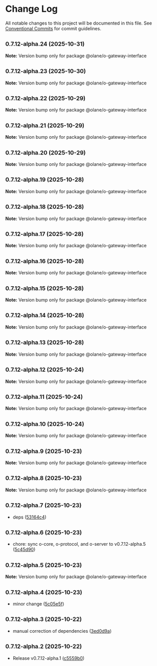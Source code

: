 # Change Log

All notable changes to this project will be documented in this file.
See [Conventional Commits](https://conventionalcommits.org) for commit guidelines.

## <small>0.7.12-alpha.24 (2025-10-31)</small>

**Note:** Version bump only for package @olane/o-gateway-interface

## <small>0.7.12-alpha.23 (2025-10-30)</small>

**Note:** Version bump only for package @olane/o-gateway-interface

## <small>0.7.12-alpha.22 (2025-10-29)</small>

**Note:** Version bump only for package @olane/o-gateway-interface

## <small>0.7.12-alpha.21 (2025-10-29)</small>

**Note:** Version bump only for package @olane/o-gateway-interface

## <small>0.7.12-alpha.20 (2025-10-29)</small>

**Note:** Version bump only for package @olane/o-gateway-interface

## <small>0.7.12-alpha.19 (2025-10-28)</small>

**Note:** Version bump only for package @olane/o-gateway-interface

## <small>0.7.12-alpha.18 (2025-10-28)</small>

**Note:** Version bump only for package @olane/o-gateway-interface

## <small>0.7.12-alpha.17 (2025-10-28)</small>

**Note:** Version bump only for package @olane/o-gateway-interface

## <small>0.7.12-alpha.16 (2025-10-28)</small>

**Note:** Version bump only for package @olane/o-gateway-interface

## <small>0.7.12-alpha.15 (2025-10-28)</small>

**Note:** Version bump only for package @olane/o-gateway-interface

## <small>0.7.12-alpha.14 (2025-10-28)</small>

**Note:** Version bump only for package @olane/o-gateway-interface

## <small>0.7.12-alpha.13 (2025-10-28)</small>

**Note:** Version bump only for package @olane/o-gateway-interface

## <small>0.7.12-alpha.12 (2025-10-24)</small>

**Note:** Version bump only for package @olane/o-gateway-interface

## <small>0.7.12-alpha.11 (2025-10-24)</small>

**Note:** Version bump only for package @olane/o-gateway-interface

## <small>0.7.12-alpha.10 (2025-10-24)</small>

**Note:** Version bump only for package @olane/o-gateway-interface

## <small>0.7.12-alpha.9 (2025-10-23)</small>

**Note:** Version bump only for package @olane/o-gateway-interface

## <small>0.7.12-alpha.8 (2025-10-23)</small>

**Note:** Version bump only for package @olane/o-gateway-interface

## <small>0.7.12-alpha.7 (2025-10-23)</small>

- deps ([53164c4](https://github.com/olane-labs/olane/commit/53164c4))

## <small>0.7.12-alpha.6 (2025-10-23)</small>

- chore: sync o-core, o-protocol, and o-server to v0.7.12-alpha.5 ([5c45d90](https://github.com/olane-labs/olane/commit/5c45d90))

## <small>0.7.12-alpha.5 (2025-10-23)</small>

**Note:** Version bump only for package @olane/o-gateway-interface

## <small>0.7.12-alpha.4 (2025-10-23)</small>

- minor change ([5c05e5f](https://github.com/olane-labs/olane/commit/5c05e5f))

## <small>0.7.12-alpha.3 (2025-10-22)</small>

- manual correction of dependencies ([3ed0d9a](https://github.com/olane-labs/olane/commit/3ed0d9a))

## <small>0.7.12-alpha.2 (2025-10-22)</small>

- Release v0.7.12-alpha.1 ([c5559b0](https://github.com/olane-labs/olane/commit/c5559b0))
